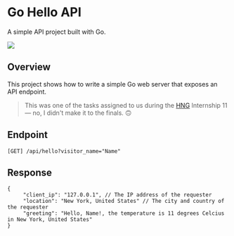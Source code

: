 # Go Hello API
A simple API project built with Go.

![](https://img.shields.io/badge/Go-00ADD8?style=for-the-badge&logo=go&logoColor=white)
## Overview
This project shows how to write a simple Go web server that exposes an API endpoint.

> This was one of the tasks assigned to us during the [HNG](https://www.hng.tech/) Internship 11 — no, I didn't make it to the finals. 🙃

## Endpoint
`[GET] /api/hello?visitor_name="Name"`

## Response
```
{
     "client_ip": "127.0.0.1", // The IP address of the requester
     "location": "New York, United States" // The city and country of the requester
     "greeting": "Hello, Name!, the temperature is 11 degrees Celcius in New York, United States"
}
```
